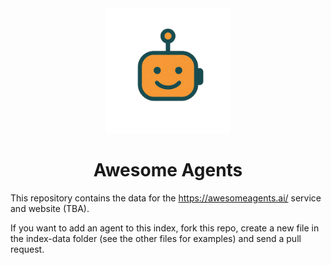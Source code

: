 <div align="center">

<img src="assets/avatar.png" alt="Awesome Agents Logo" width="200" />

# Awesome Agents

</div>

This repository contains the data for the https://awesomeagents.ai/ service and website (TBA).

If you want to add an agent to this index, fork this repo, create a new file in the index-data folder (see the other files for examples) and send a pull request.